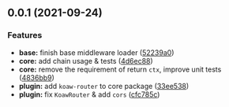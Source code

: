 ## 0.0.1 (2021-09-24)

### Features

- **base:** finish base middleware loader ([52239a0](https://github.com/arctome/koaw/commit/52239a0e9222b11a61472cc27f01bba6a30fcc12))
- **core:** add chain usage & tests ([4d6ec88](https://github.com/arctome/koaw/commit/4d6ec88ecdf859797bff9283c79c6822678617f7))
- **core:** remove the requirement of return `ctx`, improve unit tests ([4836bb9](https://github.com/arctome/koaw/commit/4836bb94230f9e6b1ad16461d56a047c0848cd04))
- **plugin:** add `koaw-router` to core package ([33ee538](https://github.com/arctome/koaw/commit/33ee538699ef6e96aff6fbe063df1906812316be))
- **plugin:** fix `KoawRouter` & add `cors` ([cfc785c](https://github.com/arctome/koaw/commit/cfc785c1bd3f46d2f066e556eedd061aa32eec46))

